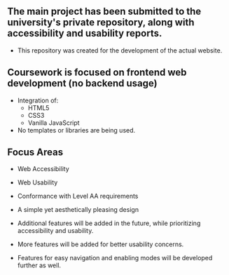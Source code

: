 ## The main project has been submitted to the university's private repository, along with accessibility and usability reports.

- This repository was created for the development of the actual website.

## Coursework is focused on frontend web development (no backend usage)    

- Integration of:
  - HTML5       
  - CSS3  
  - Vanilla JavaScript    
- No templates or libraries are being used.   

## Focus Areas

- Web Accessibility   
- Web Usability
- Conformance with Level AA requirements
- A simple yet aesthetically pleasing design
- Additional features will be added in the future, while prioritizing accessibility and usability.


- More features will be added for better usability concerns.
- Features for easy navigation and enabling modes will be developed further as well.
